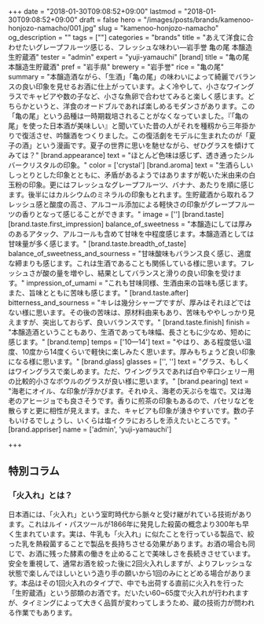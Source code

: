 +++
date = "2018-01-30T09:08:52+09:00"
lastmod = "2018-01-30T09:08:52+09:00"
draft = false
hero = "/images/posts/brands/kamenoo-honjozo-namacho/001.jpg"
slug = "kamenoo-honjozo-namacho"
og_description = ""
tags = [""]
categories = "brands"
title = "あえて洋食に合わせたいグレープフルーツ感じる、フレッシュな味わい—岩手誉 亀の尾 本醸造生貯蔵酒"
tester = "admin"
expert = "yuji-yamauchi"
[brand]
  title = "亀の尾 本醸造生貯蔵酒"
  pref = "岩手県"
  brewery = "岩手誉"
  rice = "亀の尾"
  summary = "本醸造酒ながら、「生酒」「亀の尾」の味わいによって綺麗でバランスの良い印象を見せるお酒に仕上がっています。よく冷やして、小さなワイングラスでキャビアや数の子など、小さな魚卵で合わせてみると楽しく感じます。どちらかというと、洋食のオードブルであれば楽しめるモダンさがあります。この「亀の尾」という品種は一時期栽培されることがなくなっていました。『「亀の尾」を使った日本酒が美味しい』と聞いていた昔の人がそれを種籾から三年掛かりで復活させ、吟醸酒をつくりました。この復活劇をモデルに生まれたのが「夏子の酒」という漫画です。夏子の世界に思いを馳せながら、ぜひグラスを傾けてみては？"
  [brand.appearance]
    text = "ほとんど色味は感じず、透き通ったシルバークリスタルの印象。"
    color = ['crystal']
  [brand.aroma]
    text = "生酒らしいしっとりとした印象とともに、矛盾があるようではありますが乾いた米由来の白玉粉の印象。更にはフレッシュなグレープフルーツ、バナナ、あたりを順に感じます。後半にはカルシウムのミネラルの印象もとれます。生貯蔵酒から取れるフレッシュ感と酸度の高さ、アルコール添加による軽快さの印象がグレープフルーツの香りとなって感じることができます。"
    image = ['']
  [brand.taste]
    [brand.taste.first_impression]
      balance_of_sweetness = "本醸造にしては厚みのあるアタック、アルコールも含めて甘味を中程度感じます。本醸造酒としては甘味量が多く感じます。"
    [brand.taste.breadth_of_taste]
      balance_of_sweetness_and_sourness = "甘味酸味もバランス良く感じ、適度な締まりも感じます。これは生酒であることも関係している様に思います。フレッシュさが酸の量を増やし、結果としてバランスと滑りの良い印象を受けます。"
      impression_of_umami = "これも甘味同様、生酒由来の旨味も感じます。また、旨味とともに苦味も感じます。"
    [brand.taste.after]
      bitterness_and_sourness = "キレは幾分シャープですが、厚みはそれほどではない様に思います。その後の苦味は、原材料由来もあり、苦味もややしっかり見えますが、突出しておらず、良いバランスです。"
    [brand.taste.finish]
      finish = "本醸造酒ということもあり、生酒であっても味幅、長さともに少なめ、短めに感じます。"
  [brand.temp]
    temps = ['10—14']
    text = "やはり、ある程度低い温度、10度から14度くらいで軽快に楽しみたく思います。厚みもちょうど良い印象になる様に思います。"
  [brand.glass]
    glasses = ['', '']
    text = "グラス、もしくはワイングラスで楽しめます。ただ、ワイングラスであれば白や辛口シェリー用の比較的小さなボウルのグラスが良い様に思います。"
  [brand.pearing]
    text = "海老にオイル、な印象が浮かびます。それゆえ、海老の天ぷらを塩で。又は海老のアヒージョでも良さそうです。香りに煎茶の印象もあるので、パセリなどを散らすと更に相性が見えます。また、キャビアも印象が湧きやすいです。数の子もいけるでしょうし、いくらは塩イクラにおろしを添えたいところです。"
  [brand.appriser]
    name = ['admin', 'yuji-yamauchi']

+++

## 特別コラム

### 「火入れ」とは？
日本酒には、「火入れ」という室町時代から脈々と受け継がれている技術があります。これはルイ・パスツールが1866年に発見した殺菌の概念より300年も早く生まれています。実は、牛乳も「火入れ」に似たことを行っている製品で、絞った乳を熱殺菌することで製品を長持ちさせる効果があります。お酒の場合も同じで、お酒に残った酵素の働きを止めることで美味しさを長続きさせています。安全を重視して、通常お酒を絞った後に2回火入れしますが、よりフレッシュな状態で楽しんでほしいという造り手の願いから1回のみにとどめる場合があります。本品はその1回火入れのタイプで、中でも出荷する直前に火入れを行った「生貯蔵酒」という部類のお酒です。だいたい60~65度で火入れが行われますが、タイミングによって大きく品質が変わってしまうため、蔵の技術力が問われる作業でもあります。
